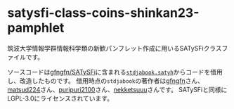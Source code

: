 # satysfi-class-coins-shinkan23-pamphlet
筑波大学情報学群情報科学類の新歓パンフレット作成に用いるSATySFiクラスファイルです。  

ソースコードは[gfngfn/SATySFi](https://github.com/gfngfn/SATySFi)に含まれる[`stdjabook.satyh`](https://github.com/gfngfn/SATySFi/blob/master/lib-satysfi/dist/packages/stdjabook.satyh)からコードを借用し、改造したものです。
借用時点の`stdjabook`の著作者は[gfngfn](https://github.com/gfngfn)さん、[matsud224](https://github.com/matsud224)さん、[puripuri2100](https://github.com/puripuri2100)さん、[nekketsuuu](https://github.com/nekketsuuu)さんです。
SATySFiと同様にLGPL-3.0にライセンスされています。
